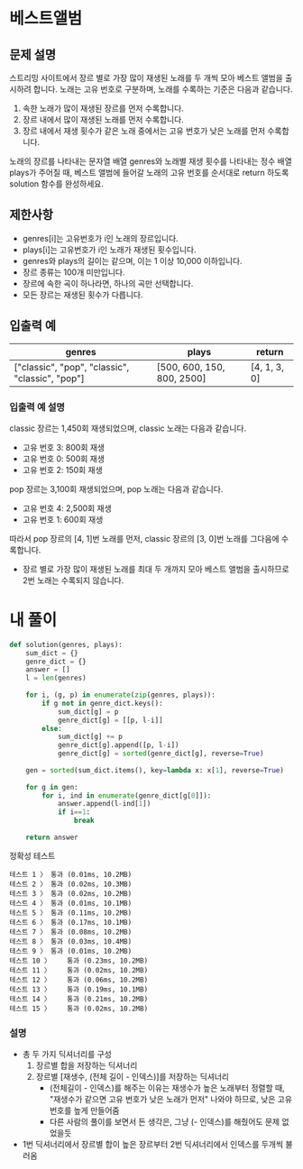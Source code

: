 # 베스트앨범
## 문제 설명
스트리밍 사이트에서 장르 별로 가장 많이 재생된 노래를 두 개씩 모아 베스트 앨범을 출시하려 합니다. 노래는 고유 번호로 구분하며, 노래를 수록하는 기준은 다음과 같습니다.

1. 속한 노래가 많이 재생된 장르를 먼저 수록합니다.
2. 장르 내에서 많이 재생된 노래를 먼저 수록합니다.
3. 장르 내에서 재생 횟수가 같은 노래 중에서는 고유 번호가 낮은 노래를 먼저 수록합니다.

노래의 장르를 나타내는 문자열 배열 genres와 노래별 재생 횟수를 나타내는 정수 배열 plays가 주어질 때, 베스트 앨범에 들어갈 노래의 고유 번호를 순서대로 return 하도록 solution 함수를 완성하세요.

## 제한사항
- genres[i]는 고유번호가 i인 노래의 장르입니다.
- plays[i]는 고유번호가 i인 노래가 재생된 횟수입니다.
- genres와 plays의 길이는 같으며, 이는 1 이상 10,000 이하입니다.
- 장르 종류는 100개 미만입니다.
- 장르에 속한 곡이 하나라면, 하나의 곡만 선택합니다.
- 모든 장르는 재생된 횟수가 다릅니다.

## 입출력 예
|genres|plays|return|
|-|-|-|
|["classic", "pop", "classic", "classic", "pop"]|[500, 600, 150, 800, 2500]|[4, 1, 3, 0]|

### 입출력 예 설명
classic 장르는 1,450회 재생되었으며, classic 노래는 다음과 같습니다.

- 고유 번호 3: 800회 재생
- 고유 번호 0: 500회 재생
- 고유 번호 2: 150회 재생

pop 장르는 3,100회 재생되었으며, pop 노래는 다음과 같습니다.

- 고유 번호 4: 2,500회 재생
- 고유 번호 1: 600회 재생

따라서 pop 장르의 [4, 1]번 노래를 먼저, classic 장르의 [3, 0]번 노래를 그다음에 수록합니다.

- 장르 별로 가장 많이 재생된 노래를 최대 두 개까지 모아 베스트 앨범을 출시하므로 2번 노래는 수록되지 않습니다.
# 내 풀이
```python
def solution(genres, plays):
    sum_dict = {}
    genre_dict = {}
    answer = []
    l = len(genres)
    
    for i, (g, p) in enumerate(zip(genres, plays)):
        if g not in genre_dict.keys():
            sum_dict[g] = p
            genre_dict[g] = [[p, l-i]]
        else:
            sum_dict[g] += p
            genre_dict[g].append([p, l-i])
            genre_dict[g] = sorted(genre_dict[g], reverse=True)
            
    gen = sorted(sum_dict.items(), key=lambda x: x[1], reverse=True)
    
    for g in gen:
        for i, ind in enumerate(genre_dict[g[0]]):
            answer.append(l-ind[1])
            if i==1:
                break
                
    return answer
```
정확성  테스트
```
테스트 1 〉	통과 (0.01ms, 10.2MB)
테스트 2 〉	통과 (0.02ms, 10.3MB)
테스트 3 〉	통과 (0.02ms, 10.2MB)
테스트 4 〉	통과 (0.01ms, 10.1MB)
테스트 5 〉	통과 (0.11ms, 10.2MB)
테스트 6 〉	통과 (0.17ms, 10.1MB)
테스트 7 〉	통과 (0.08ms, 10.2MB)
테스트 8 〉	통과 (0.03ms, 10.4MB)
테스트 9 〉	통과 (0.01ms, 10.2MB)
테스트 10 〉	통과 (0.23ms, 10.2MB)
테스트 11 〉	통과 (0.02ms, 10.2MB)
테스트 12 〉	통과 (0.06ms, 10.2MB)
테스트 13 〉	통과 (0.19ms, 10.1MB)
테스트 14 〉	통과 (0.21ms, 10.2MB)
테스트 15 〉	통과 (0.02ms, 10.2MB)
```
### 설명
- 총 두 가지 딕셔너리를 구성
  1. 장르별 합을 저장하는 딕셔너리
  2. 장르별 [재생수, (전체 길이 - 인덱스)]를 저장하는 딕셔너리
     - (전체길이 - 인덱스)를 해주는 이유는 재생수가 높은 노래부터 정렬할 때, "재생수가 같으면 고유 번호가 낮은 노래가 먼저" 나와야 하므로, 낮은 고유 번호를 높게 만들어줌
     - 다른 사람의 풀이를 보면서 든 생각은, 그냥 (- 인덱스)를 해줬어도 문제 없었을듯
- 1번 딕셔너리에서 장르별 합이 높은 장르부터 2번 딕셔너리에서 인덱스를 두개씩 불러옴
